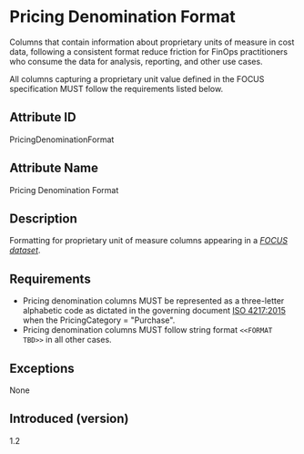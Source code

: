 # Pricing Denomination Format

Columns that contain information about proprietary units of measure in cost data, following a consistent format reduce friction for FinOps practitioners who consume the data for analysis, reporting, and other use cases.

All columns capturing a proprietary unit value defined in the FOCUS specification MUST follow the requirements listed below.

## Attribute ID

PricingDenominationFormat

## Attribute Name

Pricing Denomination Format

## Description

Formatting for proprietary unit of measure columns appearing in a [*FOCUS dataset*](#glossary:FOCUS-dataset).

## Requirements

* Pricing denomination columns MUST be represented as a three-letter alphabetic code as dictated in the governing document [ISO 4217:2015](https://www.iso.org/standard/64758.html) when the PricingCategory = "Purchase".
* Pricing denomination columns MUST follow string format `<<FORMAT TBD>>` in all other cases.

## Exceptions

None

## Introduced (version)

1.2
